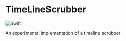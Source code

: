 # TimeLineScrubber
![Swift](https://img.shields.io/static/v1.svg?label=Swift&message=v5.0.0&color=orange)

An experimental implementation of a timeline scrubber
